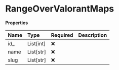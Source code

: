 # RangeOverValorantMaps

**Properties**

| Name | Type      | Required | Description |
| :--- | :-------- | :------- | :---------- |
| id\_ | List[int] | ❌       |             |
| name | List[str] | ❌       |             |
| slug | List[str] | ❌       |             |

<!-- This file was generated by liblab | https://liblab.com/ -->
